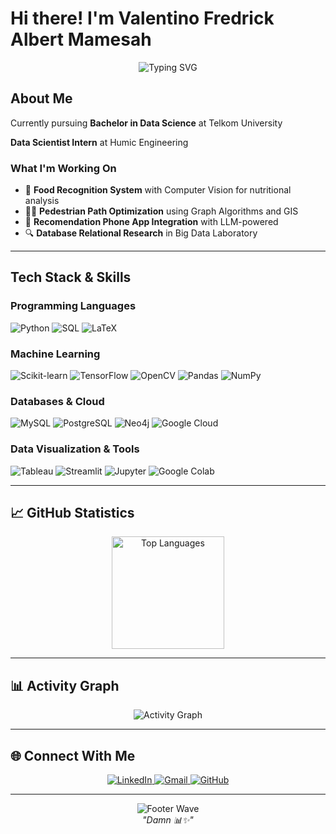 # Hi there! I'm Valentino Fredrick Albert Mamesah

<div align="center">
  <img src="https://readme-typing-svg.herokuapp.com?font=Fira+Code&size=25&pause=1000&color=00D9FF&center=true&vCenter=true&width=500&lines=Data+Analytics+Enthusiast;Machine+Learning+Enthusiast" alt="Typing SVG" />
</div>

## About Me

Currently pursuing **Bachelor in Data Science** at Telkom University

**Data Scientist Intern** at Humic Engineering 

### What I'm Working On
- 🍎 **Food Recognition System** with Computer Vision for nutritional analysis
- 🚶‍♂️ **Pedestrian Path Optimization** using Graph Algorithms and GIS
- 📱 **Recomendation Phone App Integration** with LLM-powered 
- 🔍 **Database Relational Research** in Big Data Laboratory

---

## Tech Stack & Skills

### Programming Languages
<p align="left">
  <img src="https://img.shields.io/badge/Python-3776AB?style=for-the-badge&logo=python&logoColor=white" alt="Python" />
  <img src="https://img.shields.io/badge/SQL-4479A1?style=for-the-badge&logo=mysql&logoColor=white" alt="SQL" />
  <img src="https://img.shields.io/badge/LaTeX-008080?style=for-the-badge&logo=latex&logoColor=white" alt="LaTeX" />
</p>

### Machine Learning 
<p align="left">
  <img src="https://img.shields.io/badge/scikit--learn-F7931E?style=for-the-badge&logo=scikit-learn&logoColor=white" alt="Scikit-learn" />
  <img src="https://img.shields.io/badge/TensorFlow-FF6F00?style=for-the-badge&logo=tensorflow&logoColor=white" alt="TensorFlow" />
  <img src="https://img.shields.io/badge/OpenCV-27338e?style=for-the-badge&logo=OpenCV&logoColor=white" alt="OpenCV" />
  <img src="https://img.shields.io/badge/Pandas-150458?style=for-the-badge&logo=pandas&logoColor=white" alt="Pandas" />
  <img src="https://img.shields.io/badge/NumPy-013243?style=for-the-badge&logo=numpy&logoColor=white" alt="NumPy" />
</p>

### Databases & Cloud
<p align="left">
  <img src="https://img.shields.io/badge/MySQL-4479A1?style=for-the-badge&logo=mysql&logoColor=white" alt="MySQL" />
  <img src="https://img.shields.io/badge/PostgreSQL-316192?style=for-the-badge&logo=postgresql&logoColor=white" alt="PostgreSQL" />
  <img src="https://img.shields.io/badge/Neo4j-008CC1?style=for-the-badge&logo=neo4j&logoColor=white" alt="Neo4j" />
  <img src="https://img.shields.io/badge/Google_Cloud-4285F4?style=for-the-badge&logo=google-cloud&logoColor=white" alt="Google Cloud" />
</p>

### Data Visualization & Tools
<p align="left">
  <img src="https://img.shields.io/badge/Tableau-E97627?style=for-the-badge&logo=Tableau&logoColor=white" alt="Tableau" />
  <img src="https://img.shields.io/badge/Streamlit-FF4B4B?style=for-the-badge&logo=Streamlit&logoColor=white" alt="Streamlit" />
  <img src="https://img.shields.io/badge/Jupyter-F37626?style=for-the-badge&logo=Jupyter&logoColor=white" alt="Jupyter" />
  <img src="https://img.shields.io/badge/Colab-F9AB00?style=for-the-badge&logo=googlecolab&color=525252" alt="Google Colab" />
</p>

---

## 📈 GitHub Statistics

<div align="center">
  <img height="180em" src="https://github-readme-stats.vercel.app/api/top-langs/?username=valentmamesah&layout=compact&theme=tokyonight" alt="Top Languages" />
</div>

---

## 📊 Activity Graph
<div align="center">
  <img src="https://github-readme-activity-graph.vercel.app/graph?username=valentmamesah&theme=tokyo-night&hide_border=true" alt="Activity Graph" />
</div>

---

## 🌐 Connect With Me

<div align="center">
  <a href="https://www.linkedin.com/in/valentino-fredrick-albert-mamesah-859780268/">
    <img src="https://img.shields.io/badge/LinkedIn-0077B5?style=for-the-badge&logo=linkedin&logoColor=white" alt="LinkedIn" />
  </a>
  <a href="mailto:valentmamesah@gmail.com">
    <img src="https://img.shields.io/badge/Gmail-D14836?style=for-the-badge&logo=gmail&logoColor=white" alt="Gmail" />
  </a>
  <a href="https://github.com/valentmamesah">
    <img src="https://img.shields.io/badge/GitHub-100000?style=for-the-badge&logo=github&logoColor=white" alt="GitHub" />
  </a>
</div>

---

<div align="center">
  <img src="https://capsule-render.vercel.app/api?type=waving&color=gradient&height=100&section=footer" alt="Footer Wave" />
</div>

<div align="center">
  <i>"Damn 📊✨"</i>
</div>
